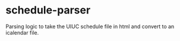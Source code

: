 schedule-parser
===============

Parsing logic to take the UIUC schedule file in html and convert to an icalendar file.
